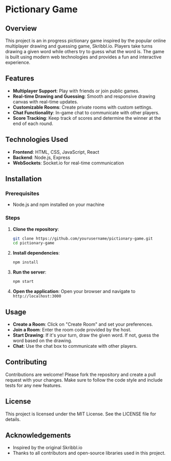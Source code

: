 # Pictionary Game

## Overview 
This project is an in progress pictionary game inspired by the popular online multiplayer drawing and guessing game, Skribbl.io. Players take turns drawing a given word while others try to guess what the word is. The game is built using modern web technologies and provides a fun and interactive experience.

## Features
- **Multiplayer Support**: Play with friends or join public games.
- **Real-time Drawing and Guessing**: Smooth and responsive drawing canvas with real-time updates.
- **Customizable Rooms**: Create private rooms with custom settings.
- **Chat Functionality**: In-game chat to communicate with other players.
- **Score Tracking**: Keep track of scores and determine the winner at the end of each round.

## Technologies Used
- **Frontend**: HTML, CSS, JavaScript, React
- **Backend**: Node.js, Express
- **WebSockets**: Socket.io for real-time communication

## Installation

### Prerequisites
- Node.js and npm installed on your machine

### Steps
1. **Clone the repository**:
    ```bash
    git clone https://github.com/yourusername/pictionary-game.git
    cd pictionary-game
    ```

2. **Install dependencies**:
    ```bash
    npm install
    ```

4. **Run the server**:
    ```bash
    npm start
    ```

5. **Open the application**:
    Open your browser and navigate to `http://localhost:3000`

## Usage
- **Create a Room**: Click on "Create Room" and set your preferences.
- **Join a Room**: Enter the room code provided by the host.
- **Start Drawing**: If it's your turn, draw the given word. If not, guess the word based on the drawing.
- **Chat**: Use the chat box to communicate with other players.

## Contributing
Contributions are welcome! Please fork the repository and create a pull request with your changes. Make sure to follow the code style and include tests for any new features.

## License
This project is licensed under the MIT License. See the LICENSE file for details.

## Acknowledgements
- Inspired by the original Skribbl.io
- Thanks to all contributors and open-source libraries used in this project.
